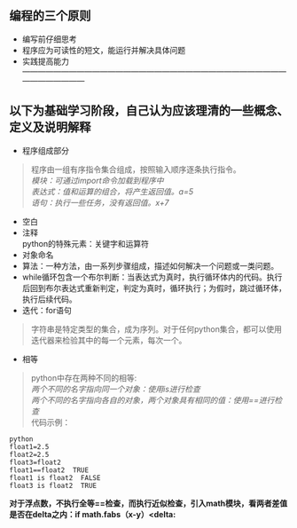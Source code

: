## 编程的三个原则
* 编写前仔细思考
* 程序应为可读性的短文，能运行并解决具体问题
* 实践提高能力<br>
——————————————————————————————————————————<br>
## 以下为基础学习阶段，自己认为应该理清的一些概念、定义及说明解释
* 程序组成部分
>程序由一组有序指令集合组成，按照输入顺序逐条执行指令。<br>
*模块：可通过import命令加载到程序中<br>
表达式：值和运算的组合，将产生返回值。a=5<br>
语句：执行一些任务，没有返回值。x+7<br>*
* 空白<br>
* 注释<br>python的特殊元素：关键字和运算符<br>
* 对象命名<br>
* 算法：一种方法，由一系列步骤组成，描述如何解决一个问题或一类问题。
* while循环包含一个布尔判断：当表达式为真时，执行循环体内的代码。执行后回到布尔表达式重新判定，判定为真时，循环执行；为假时，跳过循环体，执行后续代码。
* 迭代：for语句
>字符串是特定类型的集合，成为序列。对于任何python集合，都可以使用迭代器来检验其中的每一个元素，每次一个。
* 相等
>python中存在两种不同的相等:<br>
*两个不同的名字指向同一个对象：使用is进行检查<br>
两个不同的名字指向各自的对象，两个对象具有相同的值：使用==进行检查*<br>
代码示例：<br>
```
python
float1=2.5
float2=2.5
float3=float2
float1==float2  TRUE
float1 is float2  FALSE
float3 is float2  TRUE
```
**对于浮点数，不执行全等==检查，而执行近似检查，引入math模块，看两者差值是否在delta之内：if math.fabs（x-y）<delta:**




  



